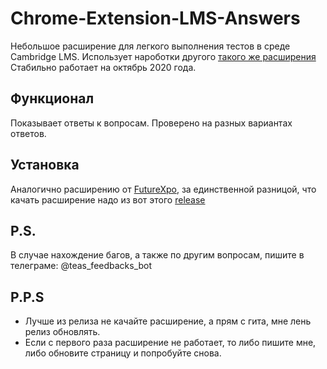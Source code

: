 # Chrome-Extension-LMS-Answers
Небольшое расширение для легкого выполнения тестов в среде Cambridge LMS.
Использует нароботки другого [такого же расширения](https://github.com/FutureXpo/Chrome-Extension-LMS-Answers)
Стабильно работает на октябрь 2020 года.
## Функционал
Показывает ответы к вопросам. Проверено на разных вариантах ответов.
## Установка
Аналогично расширению от [FutureXpo](https://github.com/FutureXpo/Chrome-Extension-LMS-Answers#%D0%B8%D0%BD%D1%81%D1%82%D1%80%D1%83%D0%BA%D1%86%D0%B8%D1%8F-%D0%BF%D0%BE-%D1%83%D1%81%D1%82%D0%B0%D0%BD%D0%BE%D0%B2%D0%BA%D0%B5-1), за единственной разницой, что качать расширение надо из вот этого [release](https://github.com/cute-shinobu/Chrome-Extension-LMS-Answers/releases)
## P.S.
В случае нахождение багов, а также по другим вопросам, пишите в телеграме: @teas_feedbacks_bot
## P.P.S
- Лучше из релиза не качайте расширение, а прям с гита, мне лень релиз обновлять. 
- Если с первого раза расширение не работает, то либо пишите мне, либо обновите страницу и попробуйте снова.
